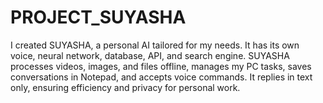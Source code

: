 # PROJECT_SUYASHA
I created SUYASHA, a personal AI tailored for my needs. It has its own voice, neural network, database, API, and search engine. SUYASHA processes videos, images, and files offline, manages my PC tasks, saves conversations in Notepad, and accepts voice commands. It replies in text only, ensuring efficiency and privacy for personal work.
